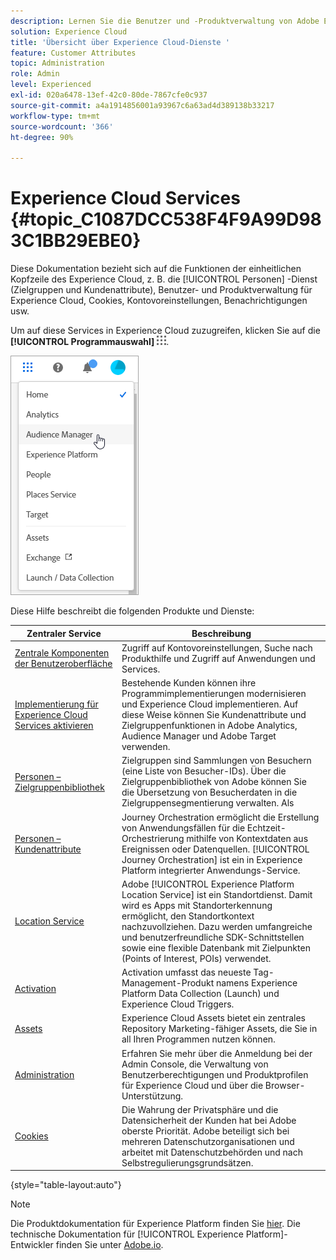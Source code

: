 ```yaml
---
description: Lernen Sie die Benutzer und -Produktverwaltung von Adobe Experience Cloud, Personen (Audiences und Kundenattribute), Journey Orchestration, Angebote, Places, Experience Platform Launch und Mobile Services kennen.
solution: Experience Cloud
title: 'Übersicht über Experience Cloud-Dienste '
feature: Customer Attributes
topic: Administration
role: Admin
level: Experienced
exl-id: 020a6478-13ef-42c0-80de-7867cfe0c937
source-git-commit: a4a1914856001a93967c6a63ad4d389138b33217
workflow-type: tm+mt
source-wordcount: '366'
ht-degree: 90%

---
```


# Experience Cloud Services {#topic_C1087DCC538F4F9A99D983C1BB29EBE0}

Diese Dokumentation bezieht sich auf die Funktionen der einheitlichen Kopfzeile des Experience Cloud, z. B. die [!UICONTROL Personen] -Dienst (Zielgruppen und Kundenattribute), Benutzer- und Produktverwaltung für Experience Cloud, Cookies, Kontovoreinstellungen, Benachrichtigungen usw.

Um auf diese Services in Experience Cloud zuzugreifen, klicken Sie auf die **[!UICONTROL Programmauswahl]**
![Services-Auswahl](assets/menu-icon.png).

![Experience Cloud Services](assets/platform-core-services.png)

Diese Hilfe beschreibt die folgenden Produkte und Dienste:

| Zentraler Service | Beschreibung |
|--- |--- |
| [Zentrale Komponenten der Benutzeroberfläche](experience-cloud.md) | Zugriff auf Kontovoreinstellungen, Suche nach Produkthilfe und Zugriff auf Anwendungen und Services. |
| [Implementierung für Experience Cloud Services aktivieren](core-services.md) | Bestehende Kunden können ihre Programmimplementierungen modernisieren und Experience Cloud implementieren. Auf diese Weise können Sie Kundenattribute und Zielgruppenfunktionen in Adobe Analytics, Audience Manager und Adobe Target verwenden. |
| [Personen – Zielgruppenbibliothek](audience-library.md) | Zielgruppen sind Sammlungen von Besuchern (eine Liste von Besucher-IDs). Über die Zielgruppenbibliothek von Adobe können Sie die Übersetzung von Besucherdaten in die Zielgruppensegmentierung verwalten. Als |
| [Personen – Kundenattribute](attributes.md) | Journey Orchestration ermöglicht die Erstellung von Anwendungsfällen für die Echtzeit-Orchestrierung mithilfe von Kontextdaten aus Ereignissen oder Datenquellen. [!UICONTROL Journey Orchestration] ist ein in Experience Platform integrierter Anwendungs-Service. |
| [Location Service](https://experienceleague.adobe.com/docs/places/using/home.html?lang=de) | Adobe [!UICONTROL Experience Platform Location Service] ist ein Standortdienst. Damit wird es Apps mit Standorterkennung ermöglicht, den Standortkontext nachzuvollziehen. Dazu werden umfangreiche und benutzerfreundliche SDK-Schnittstellen sowie eine flexible Datenbank mit Zielpunkten (Points of Interest, POIs) verwendet. |
| [Activation](activation.md) | Activation umfasst das neueste Tag-Management-Produkt namens Experience Platform Data Collection (Launch) und Experience Cloud Triggers. |
| [Assets](experience-cloud-assets.md) | Experience Cloud Assets bietet ein zentrales Repository Marketing-fähiger Assets, die Sie in all Ihren Programmen nutzen können. |
| [Administration](admin-getting-started.md) | Erfahren Sie mehr über die Anmeldung bei der Admin Console, die Verwaltung von Benutzerberechtigungen und Produktprofilen für Experience Cloud und über die Browser-Unterstützung. |
| [Cookies ](cookies-privacy.md) | Die Wahrung der Privatsphäre und die Datensicherheit der Kunden hat bei Adobe oberste Priorität. Adobe beteiligt sich bei mehreren Datenschutzorganisationen und arbeitet mit Datenschutzbehörden und nach Selbstregulierungsgrundsätzen. |

{style=&quot;table-layout:auto&quot;}

>[!NOTE]
>
>Die Produktdokumentation für Experience Platform finden Sie [hier](https://experienceleague.adobe.com/docs/experience-platform/landing/home.html?lang=de). Die technische Dokumentation für [!UICONTROL Experience Platform]-Entwickler finden Sie unter [Adobe.io](https://www.adobe.io/apis/experienceplatform/home/services.html).
